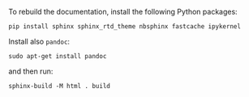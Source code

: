 To rebuild the documentation, install the following Python packages:
```
pip install sphinx sphinx_rtd_theme nbsphinx fastcache ipykernel
```

Install also `pandoc`:
```
sudo apt-get install pandoc
```

and then run:

```
sphinx-build -M html . build
```

